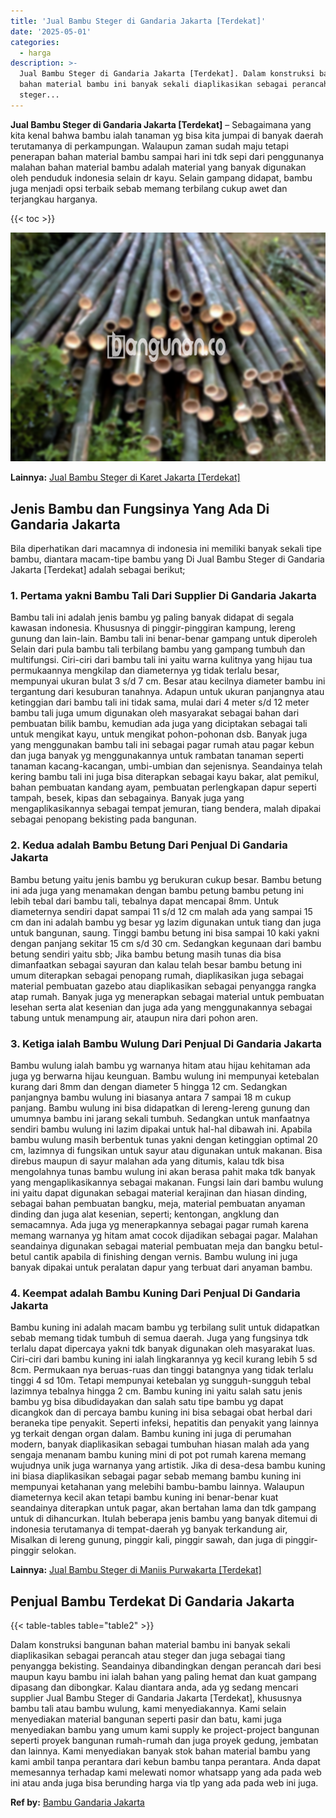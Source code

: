 ```yaml
---
title: 'Jual Bambu Steger di Gandaria Jakarta [Terdekat]'
date: '2025-05-01'
categories:
  - harga
description: >-
  Jual Bambu Steger di Gandaria Jakarta [Terdekat]. Dalam konstruksi bangunan
  bahan material bambu ini banyak sekali diaplikasikan sebagai perancah atau
  steger...
---
```


**Jual Bambu Steger di Gandaria Jakarta \[Terdekat\]** – Sebagaimana yang kita kenal bahwa bambu ialah tanaman yg bisa kita jumpai di banyak daerah terutamanya di perkampungan. Walaupun zaman sudah maju tetapi penerapan bahan material bambu sampai hari ini tdk sepi dari penggunanya malahan bahan material bambu adalah material yang banyak digunakan oleh penduduk indonesia selain dr kayu. Selain gampang didapat, bambu juga menjadi opsi terbaik sebab memang terbilang cukup awet dan terjangkau harganya.

{{< toc >}}

![Jual Bambu Steger di Gandaria Jakarta [Terdekat]](/images/jual-bambu-tali-04.png)

**Lainnya:** [Jual Bambu Steger di Karet Jakarta \[Terdekat\]](https://bambu.bangunan.co/jual-bambu-steger-di-karet-jakarta-terdekat/)

## Jenis Bambu dan Fungsinya Yang Ada Di Gandaria Jakarta

Bila diperhatikan dari macamnya di indonesia ini memiliki banyak sekali tipe bambu, diantara macam-tipe bambu yang Di Jual Bambu Steger di Gandaria Jakarta \[Terdekat\] adalah sebagai berikut;

### 1\. Pertama yakni Bambu Tali Dari Supplier Di Gandaria Jakarta

Bambu tali ini adalah jenis bambu yg paling banyak didapat di segala kawasan indonesia. Khususnya di pinggir-pinggiran kampung, lereng gunung dan lain-lain. Bambu tali ini benar-benar gampang untuk diperoleh Selain dari pula bambu tali terbilang bambu yang gampang tumbuh dan multifungsi. Ciri-ciri dari bambu tali ini yaitu warna kulitnya yang hijau tua permukaannya mengkilap dan diameternya yg tidak terlalu besar, mempunyai ukuran bulat 3 s/d 7 cm. Besar atau kecilnya diameter bambu ini tergantung dari kesuburan tanahnya. Adapun untuk ukuran panjangnya atau ketinggian dari bambu tali ini tidak sama, mulai dari 4 meter s/d 12 meter bambu tali juga umum digunakan oleh masyarakat sebagai bahan dari pembuatan bilik bambu, kemudian ada juga yang diciptakan sebagai tali untuk mengikat kayu, untuk mengikat pohon-pohonan dsb. Banyak juga yang menggunakan bambu tali ini sebagai pagar rumah atau pagar kebun dan juga banyak yg menggunakannya untuk rambatan tanaman seperti tanaman kacang-kacangan, umbi-umbian dan sejenisnya. Seandainya telah kering bambu tali ini juga bisa diterapkan sebagai kayu bakar, alat pemikul, bahan pembuatan kandang ayam, pembuatan perlengkapan dapur seperti tampah, besek, kipas dan sebagainya. Banyak juga yang mengaplikasikannya sebagai tempat jemuran, tiang bendera, malah dipakai sebagai penopang bekisting pada bangunan.

### 2\. Kedua adalah Bambu Betung Dari Penjual Di Gandaria Jakarta

Bambu betung yaitu jenis bambu yg berukuran cukup besar. Bambu betung ini ada juga yang menamakan dengan bambu petung bambu petung ini lebih tebal dari bambu tali, tebalnya dapat mencapai 8mm. Untuk diameternya sendiri dapat sampai 11 s/d 12 cm malah ada yang sampai 15 cm dan ini adalah bambu yg besar yg lazim digunakan untuk tiang dan juga untuk bangunan, saung. Tinggi bambu betung ini bisa sampai 10 kaki yakni dengan panjang sekitar 15 cm s/d 30 cm. Sedangkan kegunaan dari bambu betung sendiri yaitu sbb; Jika bambu betung masih tunas dia bisa dimanfaatkan sebagai sayuran dan kalau telah besar bambu betung ini umum diterapkan sebagai penopang rumah, diaplikasikan juga sebagai material pembuatan gazebo atau diaplikasikan sebagai penyangga rangka atap rumah. Banyak juga yg menerapkan sebagai material untuk pembuatan lesehan serta alat kesenian dan juga ada yang menggunakannya sebagai tabung untuk menampung air, ataupun nira dari pohon aren.

### 3\. Ketiga ialah Bambu Wulung Dari Penjual Di Gandaria Jakarta

Bambu wulung ialah bambu yg warnanya hitam atau hijau kehitaman ada juga yg berwarna hijau keunguan. Bambu wulung ini mempunyai ketebalan kurang dari 8mm dan dengan diameter 5 hingga 12 cm. Sedangkan panjangnya bambu wulung ini biasanya antara 7 sampai 18 m cukup panjang. Bambu wulung ini bisa didapatkan di lereng-lereng gunung dan umumnya bambu ini jarang sekali tumbuh. Sedangkan untuk manfaatnya sendiri bambu wulung ini lazim dipakai untuk hal-hal dibawah ini. Apabila bambu wulung masih berbentuk tunas yakni dengan ketinggian optimal 20 cm, lazimnya di fungsikan untuk sayur atau digunakan untuk makanan. Bisa direbus maupun di sayur malahan ada yang ditumis, kalau tdk bisa mengolahnya tunas bambu wulung ini akan berasa pahit maka tdk banyak yang mengaplikasikannya sebagai makanan. Fungsi lain dari bambu wulung ini yaitu dapat digunakan sebagai material kerajinan dan hiasan dinding, sebagai bahan pembuatan bangku, meja, material pembuatan anyaman dinding dan juga alat kesenian, seperti; kentongan, angklung dan semacamnya. Ada juga yg menerapkannya sebagai pagar rumah karena memang warnanya yg hitam amat cocok dijadikan sebagai pagar. Malahan seandainya digunakan sebagai material pembuatan meja dan bangku betul-betul cantik apabila di finishing dengan vernis. Bambu wulung ini juga banyak dipakai untuk peralatan dapur yang terbuat dari anyaman bambu.

### 4\. Keempat adalah Bambu Kuning Dari Penjual Di Gandaria Jakarta

Bambu kuning ini adalah macam bambu yg terbilang sulit untuk didapatkan sebab memang tidak tumbuh di semua daerah. Juga yang fungsinya tdk terlalu dapat dipercaya yakni tdk banyak digunakan oleh masyarakat luas. Ciri-ciri dari bambu kuning ini ialah lingkarannya yg kecil kurang lebih 5 sd 8cm. Permukaan nya beruas-ruas dan tinggi batangnya yang tidak terlalu tinggi 4 sd 10m. Tetapi mempunyai ketebalan yg sungguh-sungguh tebal lazimnya tebalnya hingga 2 cm. Bambu kuning ini yaitu salah satu jenis bambu yg bisa dibudidayakan dan salah satu tipe bambu yg dapat dicangkok dan di percaya bambu kuning ini bisa sebagai obat herbal dari beraneka tipe penyakit. Seperti infeksi, hepatitis dan penyakit yang lainnya yg terkait dengan organ dalam. Bambu kuning ini juga di perumahan modern, banyak diaplikasikan sebagai tumbuhan hiasan malah ada yang sengaja menanam bambu kuning mini di pot pot rumah karena memang wujudnya unik juga warnanya yang artistik. Jika di desa-desa bambu kuning ini biasa diaplikasikan sebagai pagar sebab memang bambu kuning ini mempunyai ketahanan yang melebihi bambu-bambu lainnya. Walaupun diameternya kecil akan tetapi bambu kuning ini benar-benar kuat seandainya diterapkan untuk pagar, akan bertahan lama dan tdk gampang untuk di dihancurkan. Itulah beberapa jenis bambu yang banyak ditemui di indonesia terutamanya di tempat-daerah yg banyak terkandung air, Misalkan di lereng gunung, pinggir kali, pinggir sawah, dan juga di pinggir-pinggir selokan.

**Lainnya:** [Jual Bambu Steger di Maniis Purwakarta \[Terdekat\]](https://bambu.bangunan.co/jual-bambu-steger-di-maniis-purwakarta-terdekat/)

## Penjual Bambu Terdekat Di Gandaria Jakarta

{{< table-tables table="table2" >}}

Dalam konstruksi bangunan bahan material bambu ini banyak sekali diaplikasikan sebagai perancah atau steger dan juga sebagai tiang penyangga bekisting. Seandainya dibandingkan dengan perancah dari besi maupun kayu bambu ini ialah bahan yang paling hemat dan kuat gampang dipasang dan dibongkar. Kalau diantara anda, ada yg sedang mencari supplier Jual Bambu Steger di Gandaria Jakarta \[Terdekat\], khususnya bambu tali atau bambu wulung, kami menyediakannya. Kami selain menyediakan material bangunan seperti pasir dan batu, kami juga menyediakan bambu yang umum kami supply ke project-project bangunan seperti proyek bangunan rumah-rumah dan juga proyek gedung, jembatan dan lainnya. Kami menyediakan banyak stok bahan material bambu yang kami ambil tanpa perantara dari kebun bambu tanpa perantara. Anda dapat memesannya terhadap kami melewati nomor whatsapp yang ada pada web ini atau anda juga bisa berunding harga via tlp yang ada pada web ini juga.

**Ref by:** [Bambu Gandaria Jakarta](https://id.wikipedia.org/wiki/Bambu)
